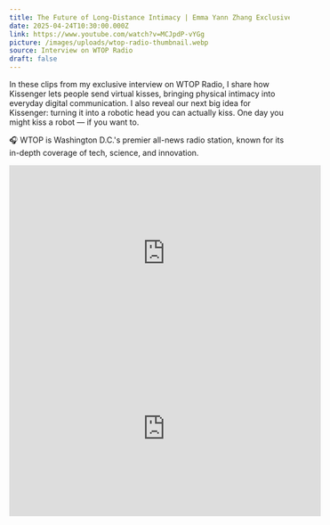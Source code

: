 ```yaml
---
title: The Future of Long-Distance Intimacy | Emma Yann Zhang Exclusive Interview on WTOP Radio
date: 2025-04-24T10:30:00.000Z
link: https://www.youtube.com/watch?v=MCJpdP-vYGg
picture: /images/uploads/wtop-radio-thumbnail.webp
source: Interview on WTOP Radio
draft: false
---
```

In these clips from my exclusive interview on WTOP Radio, I share how Kissenger lets people send virtual kisses, bringing physical intimacy into everyday digital communication. I also reveal our next big idea for Kissenger: turning it into a robotic head you can actually kiss. One day you might kiss a robot — if you want to.

🎧 WTOP is Washington D.C.'s premier all-news radio station, known for its in-depth coverage of tech, science, and innovation.

<iframe width="560" height="315" src="https://www.youtube.com/embed/vFAzoi3CITU?si=N0xtHVofBpeYCP40" title="YouTube video player" frameborder="0" allow="accelerometer; autoplay; clipboard-write; encrypted-media; gyroscope; picture-in-picture; web-share" referrerpolicy="strict-origin-when-cross-origin" allowfullscreen></iframe>

<iframe width="560" height="315" src="https://www.youtube.com/embed/MCJpdP-vYGg?si=l3m2BCGs9jQj0RXD" title="YouTube video player" frameborder="0" allow="accelerometer; autoplay; clipboard-write; encrypted-media; gyroscope; picture-in-picture; web-share" referrerpolicy="strict-origin-when-cross-origin" allowfullscreen></iframe>
